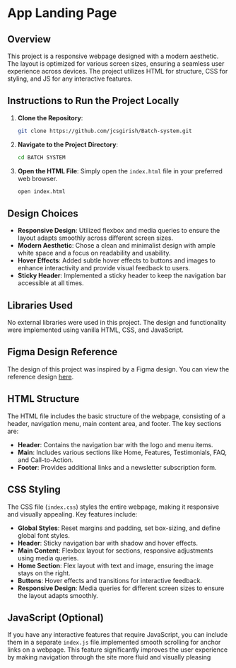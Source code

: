 # App Landing Page

## Overview
This project is a responsive webpage designed with a modern aesthetic. The layout is optimized for various screen sizes, ensuring a seamless user experience across devices. The project utilizes HTML for structure, CSS for styling, and JS for any interactive features.

## Instructions to Run the Project Locally

1. **Clone the Repository**:
    ```sh
    git clone https://github.com/jcsgirish/Batch-system.git
    ```

2. **Navigate to the Project Directory**:
    ```sh
    cd BATCH SYSTEM
    ```

3. **Open the HTML File**:
    Simply open the `index.html` file in your preferred web browser.
    ```sh
    open index.html
    ```

## Design Choices
- **Responsive Design**: Utilized flexbox and media queries to ensure the layout adapts smoothly across different screen sizes.
- **Modern Aesthetic**: Chose a clean and minimalist design with ample white space and a focus on readability and usability.
- **Hover Effects**: Added subtle hover effects to buttons and images to enhance interactivity and provide visual feedback to users.
- **Sticky Header**: Implemented a sticky header to keep the navigation bar accessible at all times.

## Libraries Used
No external libraries were used in this project. The design and functionality were implemented using vanilla HTML, CSS, and JavaScript.

## Figma Design Reference
The design of this project was inspired by a Figma design. You can view the reference design [here](https://www.figma.com/community/file/1145991068621514311).

## HTML Structure
The HTML file includes the basic structure of the webpage, consisting of a header, navigation menu, main content area, and footer. The key sections are:
- **Header**: Contains the navigation bar with the logo and menu items.
- **Main**: Includes various sections like Home, Features, Testimonials, FAQ, and Call-to-Action.
- **Footer**: Provides additional links and a newsletter subscription form.

## CSS Styling
The CSS file (`index.css`) styles the entire webpage, making it responsive and visually appealing. Key features include:
- **Global Styles**: Reset margins and padding, set box-sizing, and define global font styles.
- **Header**: Sticky navigation bar with shadow and hover effects.
- **Main Content**: Flexbox layout for sections, responsive adjustments using media queries.
- **Home Section**: Flex layout with text and image, ensuring the image stays on the right.
- **Buttons**: Hover effects and transitions for interactive feedback.
- **Responsive Design**: Media queries for different screen sizes to ensure the layout adapts smoothly.

## JavaScript (Optional)
If you have any interactive features that require JavaScript, you can include them in a separate `index.js` file.implemented smooth scrolling for anchor links on a webpage. This feature significantly improves the user experience by making navigation through the site more fluid and visually pleasing


